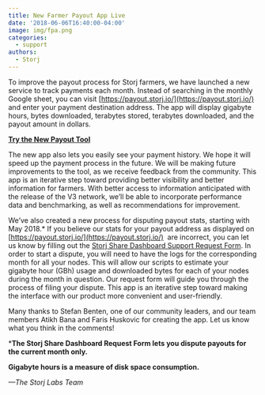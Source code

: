 ```yaml
---
title: New Farmer Payout App Live
date: '2018-06-06T16:40:00-04:00'
image: img/fpa.png
categories:
  - support
authors:
  - Storj
---
```

To improve the payout process for Storj farmers, we have launched a new service to track payments each month. Instead of searching in the monthly Google sheet, you can visit [https://payout.storj.io/](https://payout.storj.io/) and enter your payment destination address. The app will display gigabyte hours, bytes downloaded, terabytes stored, terabytes downloaded, and the payout amount in dollars.

<!--more-->


  

**[Try the New Payout Tool](https://payout.storj.io/)**

The new app also lets you easily see your payment history. We hope it will speed up the payment process in the future. We will be making future improvements to the tool, as we receive feedback from the community. This app is an iterative step toward providing better visibility and better information for farmers. With better access to information anticipated with the release of the V3 network, we’ll be able to incorporate performance data and benchmarking, as well as recommendations for improvement.

We’ve also created a new process for disputing payout stats, starting with May 2018.* If you believe our stats for your payout address as displayed on [https://payout.storj.io/](https://payout.storj.io/)  are incorrect, you can let us know by filling out the [Storj Share Dashboard Support Request Form](https://storj.io/dispute-payout.html). In order to start a dispute, you will need to have the logs for the corresponding month for all your nodes. This will allow our scripts to estimate your gigabyte hour (GBh) usage and downloaded bytes for each of your nodes during the month in question. Our request form will guide you through the process of filing your dispute. This app is an iterative step toward making the interface with our product more convenient and user-friendly.

Many thanks to Stefan Benten, one of our community leaders, and our team members Atikh Bana and Faris Huskovic for creating the app. Let us know what you think in the comments!

***The Storj Share Dashboard Request Form lets you dispute payouts for the current month only.**

**Gigabyte hours is a measure of disk space consumption.**

_—The Storj Labs Team_
